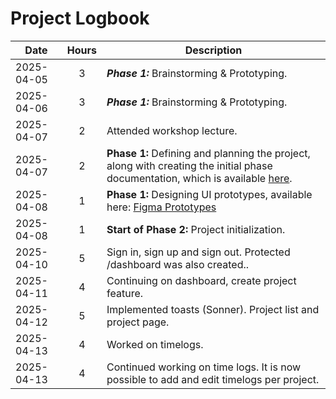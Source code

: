 # Project Logbook

| **Date** | **Hours** | **Description** |
|---|:---:|---|
| 2025-04-05 | 3 | ***Phase 1:*** Brainstorming & Prototyping. |
| 2025-04-06 | 3 | ***Phase 1:*** Brainstorming & Prototyping. |
| 2025-04-07 | 2 | Attended workshop lecture. |
| 2025-04-07 | 2 | **Phase 1:** Defining and planning the project, along with creating the initial phase documentation, which is available [here](phase1.md).|
| 2025-04-08 | 1 | **Phase 1:** Designing UI prototypes, available here: [Figma Prototypes](https://www.figma.com/design/L2PaW54fwxRPpieQkZVmew/AWD-Project?node-id=0-1&t=b2ENA6OCKl7mE2I1-1) |
| 2025-04-08 | 1 | **Start of Phase 2:** Project initialization. |
| 2025-04-10 | 5 | Sign in, sign up and sign out. Protected /dashboard was also created.. |
| 2025-04-11 | 4 | Continuing on dashboard, create project feature. |
| 2025-04-12 | 5 | Implemented toasts (Sonner). Project list and project page. |
| 2025-04-13 | 4 | Worked on timelogs. |
| 2025-04-13 | 4 | Continued working on time logs. It is now possible to add and edit timelogs per project. |